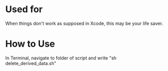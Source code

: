 # Used for
When things don't work as supposed in Xcode, this may be your life saver.

# How to Use
In Terminal, navigate to folder of script and write "sh delete_derived_data.sh"
